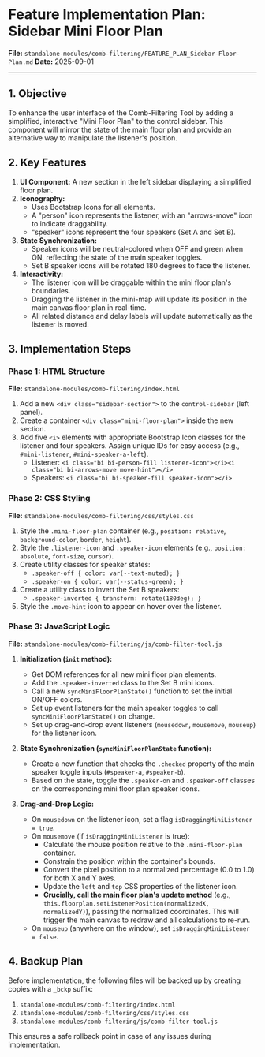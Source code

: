 # Feature Implementation Plan: Sidebar Mini Floor Plan

**File:** `standalone-modules/comb-filtering/FEATURE_PLAN_Sidebar-Floor-Plan.md`
**Date:** 2025-09-01

---

## 1. Objective

To enhance the user interface of the Comb-Filtering Tool by adding a simplified, interactive "Mini Floor Plan" to the control sidebar. This component will mirror the state of the main floor plan and provide an alternative way to manipulate the listener's position.

## 2. Key Features

1.  **UI Component:** A new section in the left sidebar displaying a simplified floor plan.
2.  **Iconography:**
    *   Uses Bootstrap Icons for all elements.
    *   A "person" icon represents the listener, with an "arrows-move" icon to indicate draggability.
    *   "speaker" icons represent the four speakers (Set A and Set B).
3.  **State Synchronization:**
    *   Speaker icons will be neutral-colored when OFF and green when ON, reflecting the state of the main speaker toggles.
    *   Set B speaker icons will be rotated 180 degrees to face the listener.
4.  **Interactivity:**
    *   The listener icon will be draggable within the mini floor plan's boundaries.
    *   Dragging the listener in the mini-map will update its position in the main canvas floor plan in real-time.
    *   All related distance and delay labels will update automatically as the listener is moved.

## 3. Implementation Steps

### Phase 1: HTML Structure

**File:** `standalone-modules/comb-filtering/index.html`

1.  Add a new `<div class="sidebar-section">` to the `control-sidebar` (left panel).
2.  Create a container `<div class="mini-floor-plan">` inside the new section.
3.  Add five `<i>` elements with appropriate Bootstrap Icon classes for the listener and four speakers. Assign unique IDs for easy access (e.g., `#mini-listener`, `#mini-speaker-a-left`).
    *   Listener: `<i class="bi bi-person-fill listener-icon"></i><i class="bi bi-arrows-move move-hint"></i>`
    *   Speakers: `<i class="bi bi-speaker-fill speaker-icon"></i>`

### Phase 2: CSS Styling

**File:** `standalone-modules/comb-filtering/css/styles.css`

1.  Style the `.mini-floor-plan` container (e.g., `position: relative`, `background-color`, `border`, `height`).
2.  Style the `.listener-icon` and `.speaker-icon` elements (e.g., `position: absolute`, `font-size`, `cursor`).
3.  Create utility classes for speaker states:
    *   `.speaker-off { color: var(--text-muted); }`
    *   `.speaker-on { color: var(--status-green); }`
4.  Create a utility class to invert the Set B speakers:
    *   `.speaker-inverted { transform: rotate(180deg); }`
5.  Style the `.move-hint` icon to appear on hover over the listener.

### Phase 3: JavaScript Logic

**File:** `standalone-modules/comb-filtering/js/comb-filter-tool.js`

1.  **Initialization (`init` method):**
    *   Get DOM references for all new mini floor plan elements.
    *   Add the `.speaker-inverted` class to the Set B mini icons.
    *   Call a new `syncMiniFloorPlanState()` function to set the initial ON/OFF colors.
    *   Set up event listeners for the main speaker toggles to call `syncMiniFloorPlanState()` on change.
    *   Set up drag-and-drop event listeners (`mousedown`, `mousemove`, `mouseup`) for the listener icon.

2.  **State Synchronization (`syncMiniFloorPlanState` function):**
    *   Create a new function that checks the `.checked` property of the main speaker toggle inputs (`#speaker-a`, `#speaker-b`).
    *   Based on the state, toggle the `.speaker-on` and `.speaker-off` classes on the corresponding mini floor plan speaker icons.

3.  **Drag-and-Drop Logic:**
    *   On `mousedown` on the listener icon, set a flag `isDraggingMiniListener = true`.
    *   On `mousemove` (if `isDraggingMiniListener` is true):
        *   Calculate the mouse position relative to the `.mini-floor-plan` container.
        *   Constrain the position within the container's bounds.
        *   Convert the pixel position to a normalized percentage (0.0 to 1.0) for both X and Y axes.
        *   Update the `left` and `top` CSS properties of the listener icon.
        *   **Crucially, call the main floor plan's update method** (e.g., `this.floorplan.setListenerPosition(normalizedX, normalizedY)`), passing the normalized coordinates. This will trigger the main canvas to redraw and all calculations to re-run.
    *   On `mouseup` (anywhere on the window), set `isDraggingMiniListener = false`.

## 4. Backup Plan

Before implementation, the following files will be backed up by creating copies with a `_bckp` suffix:
1.  `standalone-modules/comb-filtering/index.html`
2.  `standalone-modules/comb-filtering/css/styles.css`
3.  `standalone-modules/comb-filtering/js/comb-filter-tool.js`

This ensures a safe rollback point in case of any issues during implementation.
